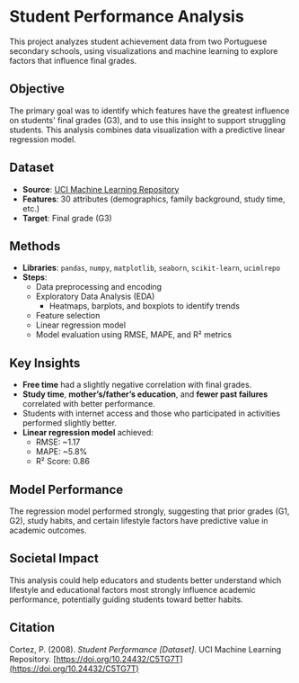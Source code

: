 # Student Performance Analysis

This project analyzes student achievement data from two Portuguese secondary schools, using visualizations and machine learning to explore factors that influence final grades.

## Objective

The primary goal was to identify which features have the greatest influence on students' final grades (G3), and to use this insight to support struggling students. This analysis combines data visualization with a predictive linear regression model.

## Dataset

- **Source**: [UCI Machine Learning Repository](https://doi.org/10.24432/C5TG7T)
- **Features**: 30 attributes (demographics, family background, study time, etc.)
- **Target**: Final grade (G3)

## Methods

- **Libraries**: `pandas`, `numpy`, `matplotlib`, `seaborn`, `scikit-learn`, `ucimlrepo`
- **Steps**:
  - Data preprocessing and encoding
  - Exploratory Data Analysis (EDA)
    - Heatmaps, barplots, and boxplots to identify trends
  - Feature selection
  - Linear regression model
  - Model evaluation using RMSE, MAPE, and R² metrics

## Key Insights

- **Free time** had a slightly negative correlation with final grades.
- **Study time**, **mother’s/father’s education**, and **fewer past failures** correlated with better performance.
- Students with internet access and those who participated in activities performed slightly better.
- **Linear regression model** achieved:
  - RMSE: ~1.17
  - MAPE: ~5.8%
  - R² Score: 0.86

## Model Performance

The regression model performed strongly, suggesting that prior grades (G1, G2), study habits, and certain lifestyle factors have predictive value in academic outcomes.

## Societal Impact

This analysis could help educators and students better understand which lifestyle and educational factors most strongly influence academic performance, potentially guiding students toward better habits.

## Citation

Cortez, P. (2008). *Student Performance [Dataset]*. UCI Machine Learning Repository. [https://doi.org/10.24432/C5TG7T](https://doi.org/10.24432/C5TG7T)

